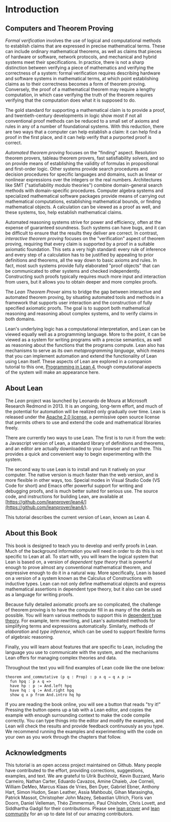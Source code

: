 Introduction
============

Computers and Theorem Proving
-----------------------------

*Formal verification* involves the use of logical and computational methods to establish claims that are expressed in
precise mathematical terms. These can include ordinary mathematical theorems, as well as claims that pieces of hardware
or software, network protocols, and mechanical and hybrid systems meet their specifications. In practice, there is not a
sharp distinction between verifying a piece of mathematics and verifying the correctness of a system: formal
verification requires describing hardware and software systems in mathematical terms, at which point establishing claims
as to their correctness becomes a form of theorem proving. Conversely, the proof of a mathematical theorem may require a
lengthy computation, in which case verifying the truth of the theorem requires verifying that the computation does what
it is supposed to do.

The gold standard for supporting a mathematical claim is to provide a proof, and twentieth-century developments in logic
show most if not all conventional proof methods can be reduced to a small set of axioms and rules in any of a number of
foundational systems. With this reduction, there are two ways that a computer can help establish a claim: it can help
find a proof in the first place, and it can help verify that a purported proof is correct.

*Automated theorem proving* focuses on the "finding" aspect. Resolution theorem provers, tableau theorem provers, fast
satisfiability solvers, and so on provide means of establishing the validity of formulas in propositional and
first-order logic. Other systems provide search procedures and decision procedures for specific languages and domains,
such as linear or nonlinear expressions over the integers or the real numbers. Architectures like SMT ("satisfiability
modulo theories") combine domain-general search methods with domain-specific procedures. Computer algebra systems and
specialized mathematical software packages provide means of carrying out mathematical computations, establishing
mathematical bounds, or finding mathematical objects. A calculation can be viewed as a proof as well, and these systems,
too, help establish mathematical claims.

Automated reasoning systems strive for power and efficiency, often at the expense of guaranteed soundness. Such systems
can have bugs, and it can be difficult to ensure that the results they deliver are correct. In contrast, *interactive
theorem proving* focuses on the "verification" aspect of theorem proving, requiring that every claim is supported by a
proof in a suitable axiomatic foundation. This sets a very high standard: every rule of inference and every step of a
calculation has to be justified by appealing to prior definitions and theorems, all the way down to basic axioms and
rules. In fact, most such systems provide fully elaborated "proof objects" that can be communicated to other systems and
checked independently. Constructing such proofs typically requires much more input and interaction from users, but it
allows you to obtain deeper and more complex proofs.

The *Lean Theorem Prover* aims to bridge the gap between interactive and automated theorem proving, by situating
automated tools and methods in a framework that supports user interaction and the construction of fully specified
axiomatic proofs. The goal is to support both mathematical reasoning and reasoning about complex systems, and to verify
claims in both domains.

Lean's underlying logic has a computational interpretation, and Lean can be viewed equally well as a programming
language. More to the point, it can be viewed as a system for writing programs with a precise semantics, as well as
reasoning about the functions that the programs compute. Lean also has mechanisms to serve as its own *metaprogramming
language*, which means that you can implement automation and extend the functionality of Lean using Lean itself. These
aspects of Lean are explored in a companion tutorial to this one, [Programming in Lean 4](TBD), though computational
aspects of the system will make an appearance here.

About Lean
----------

The *Lean* project was launched by Leonardo de Moura at Microsoft Research Redmond in 2013. It is an ongoing, long-term
effort, and much of the potential for automation will be realized only gradually over time. Lean is released under the
[Apache 2.0 license](LICENSE), a permissive open source license that permits others to use and extend the code and
mathematical libraries freely.

There are currently two ways to use Lean. The first is to run it from the web: a Javascript version of Lean, a standard
library of definitions and theorems, and an editor are actually downloaded to your browser and run there. This provides
a quick and convenient way to begin experimenting with the system.

The second way to use Lean is to install and run it natively on your computer. The native version is much faster than
the web version, and is more flexible in other ways, too. Special modes in Visual Studio Code (VS Code for short) and
Emacs offer powerful support for writing and debugging proofs, and is much better suited for serious use. The source
code, and instructions for building Lean, are available at
[https://github.com/leanprover/lean4/](https://github.com/leanprover/lean4/).

This tutorial describes the current version of Lean, known as Lean 4.

About this Book
---------------

This book is designed to teach you to develop and verify proofs in Lean. Much of the background information you will
need in order to do this is not specific to Lean at all. To start with, you will learn the logical system that Lean is
based on, a version of *dependent type theory* that is powerful enough to prove almost any conventional mathematical
theorem, and expressive enough to do it in a natural way. More specifically, Lean is based on a version of a system
known as the Calculus of Constructions with inductive types. Lean can not only define mathematical objects and express
mathematical assertions in dependent type theory, but it also can be used as a language for writing proofs.

Because fully detailed axiomatic proofs are so complicated, the challenge of theorem proving is to have the computer
fill in as many of the details as possible. You will learn various methods to support this in [dependent type
theory](dependent_type_theory.md). For example, term rewriting, and Lean's automated methods for simplifying terms and
expressions automatically. Similarly, methods of *elaboration* and *type inference*, which can be used to support
flexible forms of algebraic reasoning.

Finally, you will learn about features that are specific to Lean, including the language you use to communicate
with the system, and the mechanisms Lean offers for managing complex theories and data.

Throughout the text you will find examples of Lean code like the one below:

```lean
theorem and_commutative (p q : Prop) : p ∧ q → q ∧ p :=
  fun hpq : p ∧ q =>
  have hp : p := And.left hpq
  have hq : q := And.right hpq
  show q ∧ p from And.intro hq hp
```

If you are reading the book online, you will see a button that reads "try it!" Pressing the button opens up a tab with a
Lean editor, and copies the example with enough surrounding context to make the code compile correctly. You can type
things into the editor and modify the examples, and Lean will check the results and provide feedback continuously as you
type. We recommend running the examples and experimenting with the code on your own as you work through the chapters
that follow.

Acknowledgments
---------------

This tutorial is an open access project maintained on Github. Many people have contributed to the effort, providing
corrections, suggestions, examples, and text. We are grateful to Ulrik Buchholz, Kevin Buzzard, Mario Carneiro, Nathan
Carter, Eduardo Cavazos, Amine Chaieb, Joe Corneli, William DeMeo, Marcus Klaas de Vries, Ben Dyer, Gabriel Ebner,
Anthony Hart, Simon Hudon, Sean Leather, Assia Mahboubi, Gihan Marasingha, Patrick Massot, Christopher John Mazey,
Sebastian Ullrich, Floris van Doorn, Daniel Velleman, Théo Zimmerman, Paul Chisholm, Chris Lovett, and Siddhartha Gadgil for their contributions.  Please see [lean prover](https://github.com/leanprover/) and [lean community](https://github.com/leanprover-community/) for an up to date list
of our amazing contributors.
